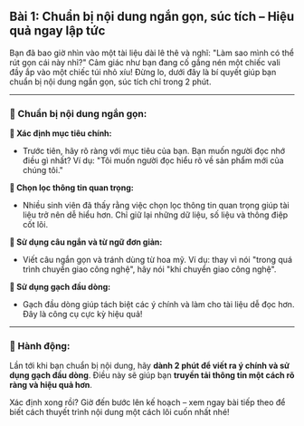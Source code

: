 ## Bài 1: Chuẩn bị nội dung ngắn gọn, súc tích – Hiệu quả ngay lập tức

Bạn đã bao giờ nhìn vào một tài liệu dài lê thê và nghĩ: "Làm sao mình có thể rút gọn cái này nhỉ?" Cảm giác như bạn đang cố gắng nén một chiếc vali đầy ắp vào một chiếc túi nhỏ xíu! Đừng lo, dưới đây là bí quyết giúp bạn chuẩn bị nội dung ngắn gọn, súc tích chỉ trong 2 phút.

---

### 📌 Chuẩn bị nội dung ngắn gọn:

**🔹 Xác định mục tiêu chính:**
- Trước tiên, hãy rõ ràng với mục tiêu của bạn. Bạn muốn người đọc nhớ điều gì nhất? Ví dụ: "Tôi muốn người đọc hiểu rõ về sản phẩm mới của chúng tôi."

**🔹 Chọn lọc thông tin quan trọng:**
- Nhiều sinh viên đã thấy rằng việc chọn lọc thông tin quan trọng giúp tài liệu trở nên dễ hiểu hơn. Chỉ giữ lại những dữ liệu, số liệu và thông điệp cốt lõi.

**🔹 Sử dụng câu ngắn và từ ngữ đơn giản:**
- Viết câu ngắn gọn và tránh dùng từ hoa mỹ. Ví dụ: thay vì nói "trong quá trình chuyển giao công nghệ", hãy nói "khi chuyển giao công nghệ".

**🔹 Sử dụng gạch đầu dòng:**
- Gạch đầu dòng giúp tách biệt các ý chính và làm cho tài liệu dễ đọc hơn. Đây là công cụ cực kỳ hiệu quả!

---

### 🚀 Hành động:

Lần tới khi bạn chuẩn bị nội dung, hãy **dành 2 phút để viết ra ý chính và sử dụng gạch đầu dòng**. Điều này sẽ giúp bạn **truyền tải thông tin một cách rõ ràng và hiệu quả hơn**.

Xác định xong rồi? Giờ đến bước lên kế hoạch – xem ngay bài tiếp theo để biết cách thuyết trình nội dung một cách lôi cuốn nhất nhé!
